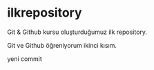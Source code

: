 # ilkrepository

Git & Github kursu oluşturduğumuz ilk repository.

Git ve Github öğreniyorum ikinci kısım.

yeni commit